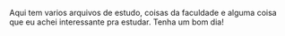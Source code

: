 Aqui tem varios arquivos de estudo, coisas da faculdade e alguma coisa que eu achei interessante pra estudar. Tenha um bom dia!
